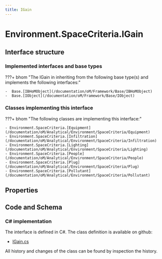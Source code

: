 ```yaml
---
title: IGain
---
```


# Environment.SpaceCriteria.IGain



## Interface structure

### Implemented interfaces and base types

???+ bhom "The IGain in inheriting from the following base type(s) and implements the following interfaces:"

    -  Base.[IBHoMObject](/documentation/oM/Framework/Base/IBHoMObject)
    -  Base.[IObject](/documentation/oM/Framework/Base/IObject)


### Classes implementing this interface

???+ bhom "The following classes are implementing this interface:"

    - Environment.SpaceCriteria.[Equipment](/documentation/oM/Analytical/Environment/SpaceCriteria/Equipment)
    - Environment.SpaceCriteria.[Infiltration](/documentation/oM/Analytical/Environment/SpaceCriteria/Infiltration)
    - Environment.SpaceCriteria.[Lighting](/documentation/oM/Analytical/Environment/SpaceCriteria/Lighting)
    - Environment.SpaceCriteria.[People](/documentation/oM/Analytical/Environment/SpaceCriteria/People)
    - Environment.SpaceCriteria.[Plug](/documentation/oM/Analytical/Environment/SpaceCriteria/Plug)
    - Environment.SpaceCriteria.[Pollutant](/documentation/oM/Analytical/Environment/SpaceCriteria/Pollutant)


## Properties

## Code and Schema

### C# implementation

The interface is defined in C#. The class definition is available on github:

- [IGain.cs](https://github.com/BHoM/BHoM/blob/develop/Environment_oM/SpaceCriteria\IGain.cs)

All history and changes of the class can be found by inspection the history.
